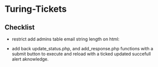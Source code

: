 # Turing-Tickets

## Checklist

- restrict add admins table email string length on html:

- add back update_status.php, and add_response.php functions with a submit button to execute and reload with a ticked updated succefull alert aknowledge.